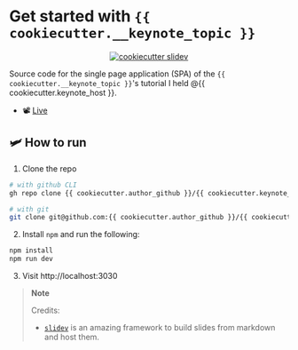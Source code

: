 # Get started with `{{ cookiecutter.__keynote_topic }}`

<center>

[![cookiecutter slidev](https://img.shields.io/badge/cookiecutter-slidev-D4AA00?logo=cookiecutter&logoColor=fff)](https://github.com/baggiponte/cookiecutter-slidev)
</center>

Source code for the single page application (SPA) of the `{{ cookiecutter.__keynote_topic }}`'s tutorial I held @{{ cookiecutter.keynote_host }}.

* 📽️ [Live]()

## 🛩️ How to run

1. Clone the repo

```bash
# with github CLI
gh repo clone {{ cookiecutter.author_github }}/{{ cookiecutter.keynote_shortname }}

# with git
git clone git@github.com:{{ cookiecutter.author_github }}/{{ cookiecutter.keynote_shortname }}
```

2. Install `npm` and run the following:

```bash
npm install
npm run dev
```

3. Visit http://localhost:3030

> **Note**
>
> Credits:
> 
> * [`slidev`](https://github.com/slidevjs/slidev) is an amazing framework to build slides from markdown and host them.
